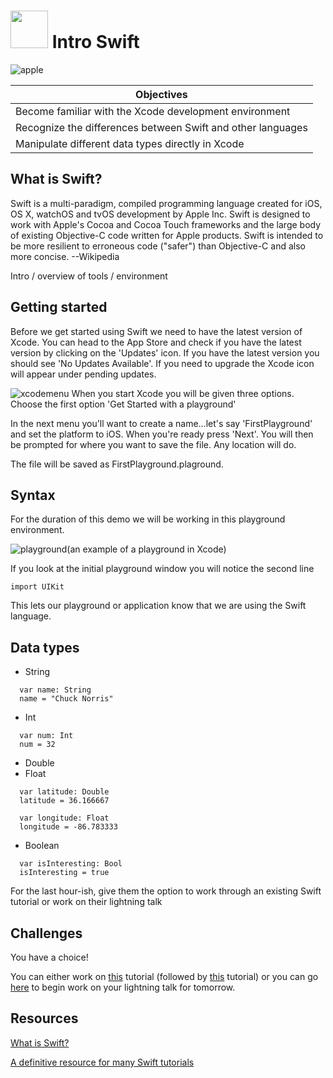 # <img src="https://cloud.githubusercontent.com/assets/7833470/10899314/63829980-8188-11e5-8cdd-4ded5bcb6e36.png" height="60"> Intro Swift

![apple](https://cloud.githubusercontent.com/assets/8397980/12562485/4dcc9c6c-c35a-11e5-98de-a56164ce0890.png)

| Objectives |
|------------|
| Become familiar with the Xcode development environment |
| Recognize the differences between Swift and other languages |
| Manipulate different data types directly in Xcode |

## What is Swift?

Swift is a multi-paradigm, compiled programming language created for iOS, OS X, watchOS and tvOS development by Apple Inc. Swift is designed to work with Apple's Cocoa and Cocoa Touch frameworks and the large body of existing Objective-C code written for Apple products. Swift is intended to be more resilient to erroneous code ("safer") than Objective-C and also more concise.  --Wikipedia



Intro / overview of tools / environment
## Getting started

Before we get started using Swift we need to have the latest version of Xcode.  You can head to the App Store and check if you have the latest version by clicking on the 'Updates' icon.  If you have the latest version you should see 'No Updates Available'.  If you need to upgrade the Xcode icon will appear under pending updates.


![xcodemenu](https://cloud.githubusercontent.com/assets/8397980/12566356/17c1ba4e-c36e-11e5-81fb-b674755f89ed.png)
When you start Xcode you will be given three options.  Choose the first option 'Get Started with a playground'

In the next menu you'll want to create a name...let's say 'FirstPlayground' and set the platform to iOS.  When you're ready press 'Next'.  You will then be prompted for where you want to save the file.  Any location will do.

The file will be saved as FirstPlayground.plaground.  

## Syntax

For the duration of this demo we will be working in this playground environment.  

![playground](https://cloud.githubusercontent.com/assets/8397980/12565843/63ee1a28-c36b-11e5-8afe-af6987597b0b.png)(an example of a playground in Xcode)

If you look at the initial playground window you will notice the second line

`import UIKit`

This lets our playground or application know that we are using the Swift language.

## Data types
  * String
  ```swift-2
    var name: String
    name = "Chuck Norris"
  ```
  * Int
  ```swift-2
    var num: Int
    num = 32
  ```
  * Double
  * Float
  ```swift-2
    var latitude: Double
    latitude = 36.166667

    var longitude: Float
    longitude = -86.783333
  ```
  * Boolean
  ```swift-2
    var isInteresting: Bool
    isInteresting = true
  ```


For the last hour-ish, give them the option to work through an existing Swift tutorial or work on their lightning talk

## Challenges

You have a choice!

You can either work on <a href="http://www.raywenderlich.com/114148/learn-to-code-ios-apps-with-swift-tutorial-1-welcome-to-programming" target="_blank">this</a> tutorial (followed by <a href="http://www.raywenderlich.com/115253/swift-2-tutorial-a-quick-start" target="_blank">this</a> tutorial) or you can go <a href="https://github.com/sf-wdi-24/lightning-talks" target="_blank">here</a> to begin work on your lightning talk for tomorrow.

## Resources

<a href="https://developer.apple.com/swift/" target="_blank">What is Swift?</a>

<a href="http://www.learnswift.tips/" target="_blank">A definitive resource for many Swift tutorials</a>
